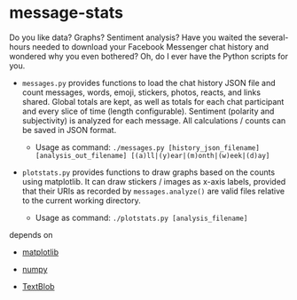 # message-stats

Do you like data? Graphs? Sentiment analysis? Have you waited the several-hours needed to download your Facebook Messenger chat history and wondered why you even bothered? Oh, do I ever have the Python scripts for you.

- `messages.py` provides functions to load the chat history JSON file and count messages, words, emoji, stickers, photos, reacts, and links shared. Global totals are kept, as well as totals for each chat participant and every slice of time (length configurable). Sentiment (polarity and subjectivity) is analyzed for each message. All calculations / counts can be saved in JSON format.
    - Usage as command: `./messages.py [history_json_filename] [analysis_out_filename] [(a)ll|(y)ear|(m)onth|(w)eek|(d)ay]`

- `plotstats.py` provides functions to draw graphs based on the counts using matplotlib. It can draw stickers / images as x-axis labels, provided that their URIs as recorded by `messages.analyze()` are valid files relative to the current working directory.
    - Usage as command: `./plotstats.py [analysis_filename]`

depends on

- [matplotlib](https://matplotlib.org/)

- [numpy](https://www.numpy.org/)

- [TextBlob](https://textblob.readthedocs.io/)
